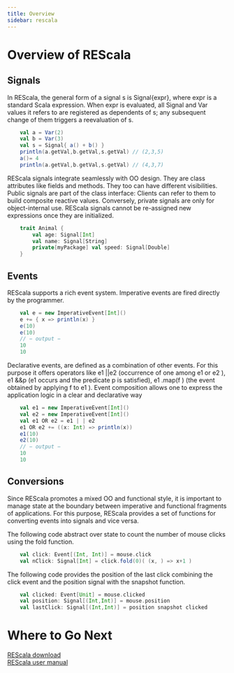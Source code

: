 ```yaml
---
title: Overview
sidebar: rescala
---
```

# Overview of REScala

## Signals

In REScala, the general form of a signal s is
Signal{expr}, where expr is a standard Scala
expression. When expr is evaluated, all Signal and Var
values it refers to are registered as dependents of s; any
subsequent change of them triggers a reevaluation of s.

```scala
	val a = Var(2)
	val b = Var(3)
	val s = Signal{ a() + b() }
	println(a.getVal,b.getVal,s.getVal) // (2,3,5)
	a()= 4
	println(a.getVal,b.getVal,s.getVal) // (4,3,7)
```
REScala signals integrate seamlessly with OO design. They are
class attributes like fields and methods. They too can have
different visibilities. Public signals are part of the class
interface: Clients can refer to them to build composite
reactive values. Conversely, private signals are only for
object-internal use.  REScala signals cannot be re-assigned
new expressions once they are initialized.


```scala
	trait Animal {
		val age: Signal[Int]
		val name: Signal[String]
		private[myPackage] val speed: Signal[Double]
	}
```

## Events
REScala supports a rich event system. Imperative events
are fired directly by the programmer.

```scala
	val e = new ImperativeEvent[Int]()
	e += { x => println(x) }
	e(10)
	e(10)
	// − output −
	10
	10
```

Declarative events, are defined as a combination of other
events. For this purpose it offers operators like e1 ||e2
(occurrence of one among e1 or e2 ), e1 &&p (e1 occurs and
the predicate p is satisfied), e1 .map(f ) (the event
obtained by applying f to e1 ). Event composition allows
one to express the application logic in a clear and
declarative way

```scala
	val e1 = new ImperativeEvent[Int]()
	val e2 = new ImperativeEvent[Int]()
	val e1 OR e2 = e1 | | e2
	e1 OR e2 += ((x: Int) => println(x))
	e1(10)
	e2(10)
	// − output −
	10
	10
```

## Conversions

Since REScala promotes a mixed OO and functional style,
it is important to manage state at the boundary between
imperative and functional fragments of applications. For
this purpose, REScala provides a set of functions for
converting events into signals and vice versa.

The following code abstract over state to count the number
of mouse clicks using the fold function.

```scala
	val click: Event[(Int, Int)] = mouse.click
	val nClick: Signal[Int] = click.fold(0)( (x, ) => x+1 )
```

The following code provides the position of the last click
combining the click event and the position signal with the
snapshot function.

```scala
	val clicked: Event[Unit] = mouse.clicked
	val position: Signal[(Int,Int)] = mouse.position
	val lastClick: Signal[(Int,Int)] = position snapshot clicked
```

# Where to Go Next

[REScala download](https://github.com/guidosalva/REScala/archive/master.zip)  
[REScala user manual](/manual)